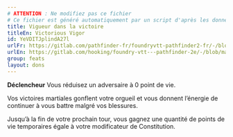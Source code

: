 ```yaml
---
# ATTENTION : Ne modifiez pas ce fichier
# Ce fichier est généré automatiquement par un script d'après les données du module Foundry VTT officiel et de sa traduction
title: Vigueur dans la victoire
titleEn: Victorious Vigor
id: YeVDITJplindA27l
urlFr: https://gitlab.com/pathfinder-fr/foundryvtt-pathfinder2-fr/-/blob/master/data/feats/YeVDITJplindA27l.htm
urlEn: https://gitlab.com/hooking/foundry-vtt---pathfinder-2e/-/blob/master/packs/data/feats.db/victorious-vigor.json
group: feats
layout: dons
---
```

**Déclencheur** Vous réduisez un adversaire à 0 point de vie.

Vos victoires martiales gonflent votre orgueil et vous donnent l’énergie de continuer à vous battre malgré vos blessures.

Jusqu’à la fin de votre prochain tour, vous gagnez une quantité de points de vie temporaires égale à votre modificateur de Constitution.


